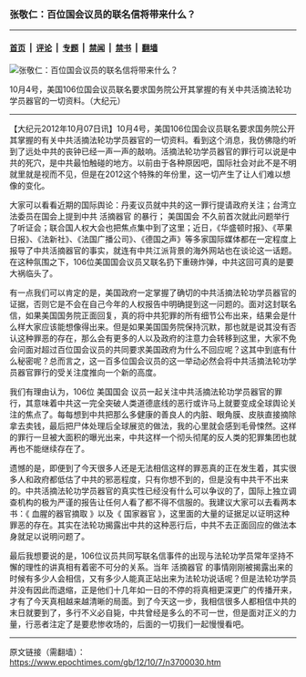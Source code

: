 ### 张敬仁：百位国会议员的联名信将带来什么？

---

#### [首页](../../../..?n3700030) &nbsp;|&nbsp; [评论](../../../../../epoch-comment?n3700030) &nbsp;|&nbsp; [专题](../../../../../epoch-special?n3700030) &nbsp;|&nbsp; [禁闻](../../../../../epoch-news?n3700030) &nbsp;|&nbsp; [禁书](../../../../../books?n3700030) &nbsp;|&nbsp; [翻墙](https://github.com/gfw-breaker/nogfw/blob/master/README.md?n3700030)


<div><img alt="张敬仁：百位国会议员的联名信将带来什么？" class="attachment-djy_600_400 size-djy_600_400 wp-post-image" src="https://i.epochtimes.com/assets/uploads/2012/10/1210070937232039.jpg"/>
<div class="caption">
 <p>
  10月4号，美国106位国会议员联名要求国务院公开其掌握的有关中共活摘法轮功学员器官的一切资料。（大纪元）
 </p>
</div></div><hr/><div class="post_content" id="artbody" itemprop="articleBody">
 <!-- article content begin -->
 <p>
  【大纪元2012年10月07日讯】10月4号，美国106位国会议员联名要求国务院公开其掌握的有关中共活摘法轮功学员器官的一切资料。看到这个消息，我仿佛隐约听到了远处中共的丧钟已经一声一声的敲响。活摘法轮功学员器官的罪行可以说是中共的死穴，是中共最怕触碰的地方。以前由于各种原因吧，国际社会对此不是不明就里就是视而不见，但是在2012这个特殊的年份里，这一切产生了让人们难以想像的变化。
 </p>
 <p>
  大家可以看看近期的国际舆论：丹麦议员就中共的这一罪行提请政府关注；台湾立法委员在国会上提到中共
  <ok href="https://www.epochtimes.com/gb/tag/%E6%B4%BB%E6%91%98%E5%99%A8%E5%AE%98.html">
   活摘器官
  </ok>
  的暴行；
  <ok href="https://www.epochtimes.com/gb/tag/%E7%BE%8E%E5%9B%BD%E5%9B%BD%E4%BC%9A.html">
   美国国会
  </ok>
  不久前首次就此问题举行了听证会；联合国人权大会也把焦点集中到了这里；近日，《华盛顿时报》、《苹果日报》、《法新社》、《法国广播公司》、《德国之声》等多家国际媒体都在一定程度上报导了中共活摘器官的事实，就连有中共江派背景的海外网站也在谈论这一话题。在这种氛围之下，106位美国国会议员又联名扔下重磅炸弹，中共这回可真的是要大祸临头了。
 </p>
 <p>
  有一点我们可以肯定的是，美国政府一定掌握了确切的中共活摘法轮功学员器官的证据，否则它是不会在自己今年的人权报告中明确提到这一问题的。面对这封联名信，如果美国国务院正面回复，真的将中共犯罪的所有细节公布出来，结果会是什么样大家应该能想像得出来。但是如果美国国务院保持沉默，那也就是说其没有否认这种罪恶的存在，那么会有更多的人以及政府的注意力会转移到这里，大家不免会问面对超过百位国会议员的共同要求美国政府为什么不回应呢？这其中到底有什么秘密呢？总而言之，这一百多位国会议员的这一举动必然会将中共活摘法轮功学员器官罪行的受关注度推向一个新的高度。
 </p>
 <p>
  我们有理由认为，106位
  <ok href="https://www.epochtimes.com/gb/tag/%E7%BE%8E%E5%9B%BD%E5%9B%BD%E4%BC%9A.html">
   美国国会
  </ok>
  议员一起关注中共活摘法轮功学员器官的罪行，其意味着中共这一完全突破人类道德底线的恶行或许马上就要变成全球舆论关注的焦点了。每每想到中共把那么多健康的善良人的内脏、眼角膜、皮肤直接摘除拿去卖钱，最后把尸体处理后全球展览的做法，我的心里就会感到毛骨悚然。这样的罪行一旦被大面积的曝光出来，中共这样一个彻头彻尾的反人类的犯罪集团也就再也不能继续存在了。
 </p>
 <p>
  遗憾的是，即便到了今天很多人还是无法相信这样的罪恶真的正在发生着，其实很多人和政府都低估了中共的邪恶程度，只有你想不到的，但是没有中共干不出来的。中共活摘法轮功学员器官的真实性已经没有什么可以争议的了，国际上独立调查机构的极为严谨的报告让任何人看了都不得不信服的。我建议大家可以去看两本书：《
  <ok href="https://www.epochtimes.com/gb/tag/%E8%A1%80%E8%85%A5%E7%9A%84%E5%99%A8%E5%AE%98%E6%91%98%E5%8F%96.html">
   血腥的器官摘取
  </ok>
  》以及《
  <ok href="https://www.epochtimes.com/gb/tag/%E5%9B%BD%E5%AE%B6%E5%99%A8%E5%AE%98.html">
   国家器官
  </ok>
  》，这里面的大量的证据足以证明这种罪恶的存在。其实在法轮功揭露出中共的这种恶行后，中共不去正面回应的做法本身就足以说明问题了。
 </p>
 <p>
  最后我想要说的是，106位议员共同写联名信事件的出现与法轮功学员常年坚持不懈的理性的讲真相有着密不可分的关系。当年
  <ok href="https://www.epochtimes.com/gb/tag/%E6%B4%BB%E6%91%98%E5%99%A8%E5%AE%98.html">
   活摘器官
  </ok>
  的事情刚刚被揭露出来的时候有多少人会相信，又有多少人能真正站出来为法轮功说话呢？但是法轮功学员并没有因此而退缩，正是他们十几年如一日的不停的将真相更深更广的传播开来，才有了今天真相越来越清晰的局面。到了今天这一步，我相信很多人都相信中共的末日就要到了，多行不义必自毙，中共曾经是多么的不可一世，但是面对正义的力量，行恶者注定了是要悲惨收场的，后面的一切我们一起慢慢看吧。
 </p>
 <!-- article content end -->
 <div id="below_article_ad">
 </div>
</div>


---

原文链接（需翻墙）：https://www.epochtimes.com/gb/12/10/7/n3700030.htm
